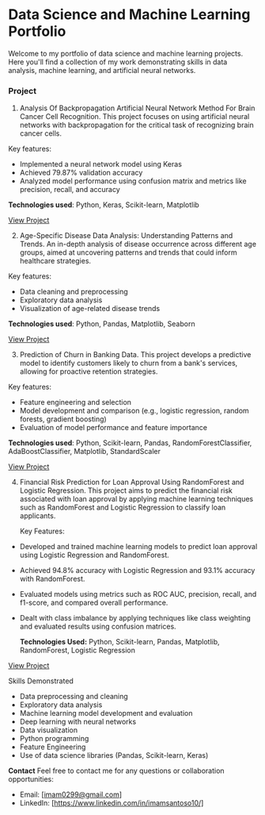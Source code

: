 # Data Science and Machine Learning Portfolio

Welcome to my portfolio of data science and machine learning projects. Here you'll find a collection of my work demonstrating skills in data analysis, machine learning, and artificial neural networks.

### Project

1. Analysis Of Backpropagation Artificial Neural Network Method For Brain Cancer Cell Recognition. This project focuses on using artificial neural networks with backpropagation for the critical task of recognizing brain cancer cells.

  Key features:

- Implemented a neural network model using Keras
- Achieved 79.87% validation accuracy
- Analyzed model performance using confusion matrix and metrics like precision, recall, and accuracy

**Technologies used**: Python, Keras, Scikit-learn, Matplotlib

[View Project](https://github.com/0299Imam/Python-Portofolio/blob/main/Analysis%20Of%20Backpropagation%20Artificial%20Neural%20Network%20Method%20For%20Brain%20Cancer%20Cell%20Recognition.ipynb)


2. Age-Specific Disease Data Analysis: Understanding Patterns and Trends. An in-depth analysis of disease occurrence across different age groups, aimed at uncovering patterns and trends that could inform healthcare strategies.

  Key features:

- Data cleaning and preprocessing
- Exploratory data analysis
- Visualization of age-related disease trends

**Technologies used**: Python, Pandas, Matplotlib, Seaborn

[View Project](https://github.com/0299Imam/Python-Portofolio/blob/main/age-specific-disease-data-analysis-understanding%20(1).ipynb)


3. Prediction of Churn in Banking Data. This project develops a predictive model to identify customers likely to churn from a bank's services, allowing for proactive retention strategies.

  Key features:

- Feature engineering and selection
- Model development and comparison (e.g., logistic regression, random forests, gradient boosting)
- Evaluation of model performance and feature importance

**Technologies used**: Python, Scikit-learn, Pandas, RandomForestClassifier, AdaBoostClassifier, Matplotlib, StandardScaler

[View Project](https://github.com/0299Imam/Python-Portofolio/blob/main/prediction-of-churn-in-banking-data.ipynb)

4. Financial Risk Prediction for Loan Approval Using RandomForest and Logistic Regression. This project aims to predict the financial risk associated with loan approval by applying machine learning techniques such as RandomForest and Logistic Regression to classify loan applicants.

     Key Features:

- Developed and trained machine learning models to predict loan approval using Logistic Regression and RandomForest.
- Achieved 94.8% accuracy with Logistic Regression and 93.1% accuracy with RandomForest.
- Evaluated models using metrics such as ROC AUC, precision, recall, and f1-score, and compared overall performance.
- Dealt with class imbalance by applying techniques like class weighting and evaluated results using confusion matrices.
  
     **Technologies Used:** Python, Scikit-learn, Pandas, Matplotlib, RandomForest, Logistic Regression

[View Project](https://github.com/0299Imam/Python-Portofolio/blob/main/Loan_Approval_Prediction_using_Random_Forest_and_Logistic_Regression.ipynb)


Skills Demonstrated

- Data preprocessing and cleaning
- Exploratory data analysis
- Machine learning model development and evaluation
- Deep learning with neural networks
- Data visualization
- Python programming
- Feature Engineering
- Use of data science libraries (Pandas, Scikit-learn, Keras)

**Contact**
Feel free to contact me for any questions or collaboration opportunities:

- Email: [imam0299@gmail.com]
- LinkedIn: [https://www.linkedin.com/in/imamsantoso10/]
